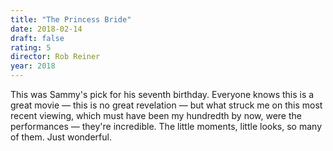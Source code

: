 ```yaml
---
title: "The Princess Bride"
date: 2018-02-14
draft: false
rating: 5
director: Rob Reiner
year: 2018
---
```


This was Sammy's pick for his seventh birthday. Everyone knows this is a great movie &mdash; this is no great revelation &mdash; but what struck me on this most recent viewing, which must have been my hundredth by now, were the performances &mdash; they're incredible. The little moments, little looks, so many of them. Just wonderful.
